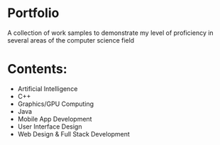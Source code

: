 # Portfolio
A collection of work samples to demonstrate my level of proficiency in several areas of the computer science field

# Contents:
- Artificial Intelligence
- C++
- Graphics/GPU Computing
- Java
- Mobile App Development
- User Interface Design
- Web Design & Full Stack Development

